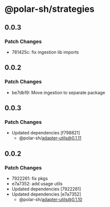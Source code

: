 # @polar-sh/strategies

## 0.0.3

### Patch Changes

- 781425c: fix ingestion lib imports

## 0.0.2

### Patch Changes

- be7db19: Move ingestion to separate package

## 0.0.3

### Patch Changes

- Updated dependencies [f798821]
  - @polar-sh/adapter-utils@0.1.11

## 0.0.2

### Patch Changes

- 7922261: fix pkgs
- e7a7352: add usage utils
- Updated dependencies [7922261]
- Updated dependencies [e7a7352]
  - @polar-sh/adapter-utils@0.1.10
